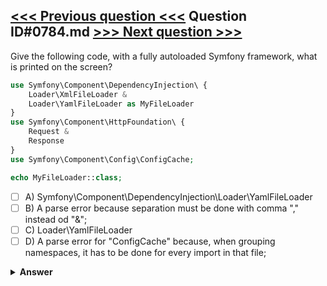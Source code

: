 [<<< Previous question <<<](0783.md)   Question ID#0784.md   [>>> Next question >>>](0785.md)
---

Give the following code, with a fully autoloaded Symfony framework, what is printed on the screen?


```php
use Symfony\Component\DependencyInjection\ {
    Loader\XmlFileLoader & 
    Loader\YamlFileLoader as MyFileLoader 
}
use Symfony\Component\HttpFoundation\ {
    Request & 
    Response 
}
use Symfony\Component\Config\ConfigCache;

echo MyFileLoader::class;
```

- [ ] A) Symfony\Component\DependencyInjection\Loader\YamlFileLoader
- [ ] B) A parse error because separation must be done with comma "," instead od "&";
- [ ] C) Loader\YamlFileLoader
- [ ] D) A parse error for "ConfigCache" because, when grouping namespaces, it has to be done for every import in that file;

<details><summary><b>Answer</b></summary>
<p>
  Answer: <strong>A</strong>
</p>
</details>
